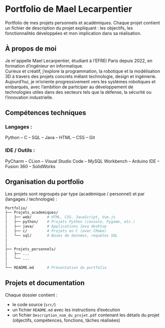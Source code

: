 # Portfolio de Mael Lecarpentier

Portfolio de mes projets personnels et académiques. 
Chaque projet contient un fichier de description du projet expliquant : les objectifs, les fonctionnalités développées et mon implication dans sa réalisation.


## À propos de moi

Je m'appelle Mael Lecarpentier, étudiant à l’EFREI Paris depuis 2022, en formation d’ingénieur en informatique.  
Curieux et créatif, j’explore la programmation, la robotique et la modélisation 3D à travers des projets concrets mêlant technologie, design et ingénierie.
Aujourd’hui, je m’oriente progressivement vers les systèmes robotiques et embarqués, avec l’ambition de participer au développement de technologies utiles dans des secteurs tels que la défense, la sécurité ou l’innovation industrielle.


## Compétences techniques

### Langages :
Python – C – SQL – Java – HTML – CSS – Git

### IDE / Outils :
PyCharm – CLion – Visual Studio Code – MySQL Workbench – Arduino IDE – Fusion 360 – SolidWorks


## Organisation du portfolio

Les projets sont regroupés par type (académique / personnel) et par (langages / technologie) :

```bash
Portfolio/
├── Projets_academiques/
│   ├── web/       # HTML, CSS, JavaScript, Vue.js
│   ├── python/    # Projets Python (console, Pygame, etc.)
│   ├── java/      # Applications Java desktop
│   ├── c/         # Projets en C (avec CMake)
│   └── sql/       # Bases de données, requêtes SQL
│
│
├── Projets_personnels/
│   ├── ...
│   └── ...
│
└── README.md      # Présentation du portfolio
```


## Projets et documentation

Chaque dossier contient :
- le code source (`src/`)
- un fichier `README.md` avec les instructions d’exécution
- un fichier `Description_nom_du_projet.pdf` contenant les détails du projet (objectifs, compétences, fonctions, tâches réalisées)
